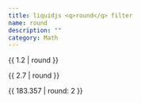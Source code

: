 ```yaml
---
title: liquidjs <q>round</q> filter
name: round
description: ""
category: Math
---
```


{{ 1.2 | round }}
<!-- Output: 1 -->

{{ 2.7 | round }}
<!-- Output: 3 -->

{{ 183.357 | round: 2 }}
<!-- Output: 183.36 -->
